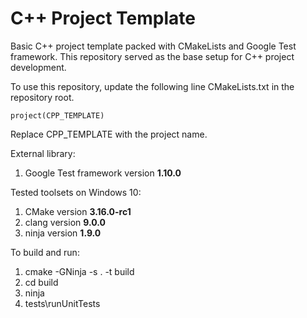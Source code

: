 # C++ Project Template
Basic C++ project template packed with CMakeLists and Google Test framework. This repository served as the base setup for C++ project development.

To use this repository, update the following line CMakeLists.txt in the repository root.
```
project(CPP_TEMPLATE)
```
Replace CPP_TEMPLATE with the project name.

External library:
1. Google Test framework version **1.10.0**

Tested toolsets on Windows 10:
1. CMake version **3.16.0-rc1**
2. clang version **9.0.0**
3. ninja version **1.9.0**

To build and run:
1. cmake -GNinja -s . -t build
2. cd build
3. ninja
4. tests\runUnitTests

